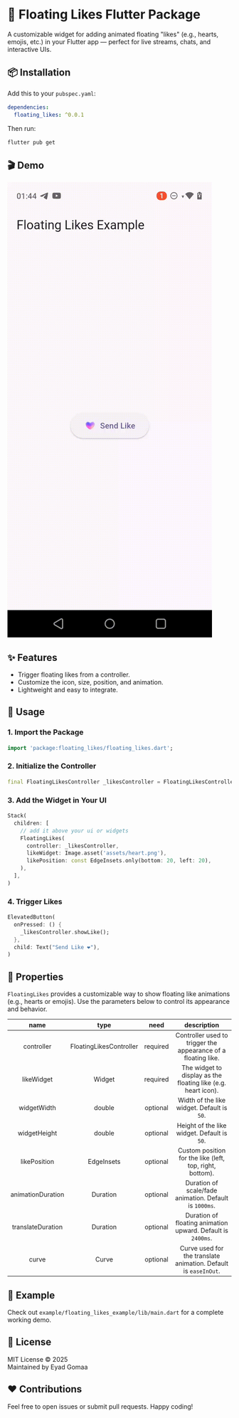# 🎈 Floating Likes Flutter Package

A customizable widget for adding animated floating "likes" (e.g., hearts, emojis, etc.) in your Flutter app — perfect for live streams, chats, and interactive UIs.

## 📦 Installation

Add this to your `pubspec.yaml`:

```yaml
dependencies:
  floating_likes: ^0.0.1
```

Then run:

```bash
flutter pub get
```

## 🎬 Demo

![Floating Likes in action](example/floating_likes_example/assets/record4.gif)

## ✨ Features

- Trigger floating likes from a controller.
- Customize the icon, size, position, and animation.
- Lightweight and easy to integrate.

## 🚀 Usage

### 1. Import the Package

```dart
import 'package:floating_likes/floating_likes.dart';
```

### 2. Initialize the Controller

```dart
final FloatingLikesController _likesController = FloatingLikesController();
```

### 3. Add the Widget in Your UI

```dart
Stack(
  children: [
    // add it above your ui or widgets
    FloatingLikes(
      controller: _likesController,
      likeWidget: Image.asset('assets/heart.png'),
      likePosition: const EdgeInsets.only(bottom: 20, left: 20),
    ),
  ],
)
```

### 4. Trigger Likes

```dart
ElevatedButton(
  onPressed: () {
    _likesController.showLike();
  },
  child: Text("Send Like ❤️"),
)
```

## 🔧 Properties

`FloatingLikes` provides a customizable way to show floating like animations (e.g., hearts or emojis). Use the parameters below to control its appearance and behavior.

|       name        |          type           |   need   |                           description                           |
| :---------------: | :---------------------: | :------: | :-------------------------------------------------------------: |
|    controller     | FloatingLikesController | required |  Controller used to trigger the appearance of a floating like.  |
|    likeWidget     |         Widget          | required |  The widget to display as the floating like (e.g. heart icon).  |
|    widgetWidth    |         double          | optional |           Width of the like widget. Default is `50`.            |
|   widgetHeight    |         double          | optional |           Height of the like widget. Default is `50`.           |
|   likePosition    |       EdgeInsets        | optional |    Custom position for the like (left, top, right, bottom).     |
| animationDuration |        Duration         | optional |     Duration of scale/fade animation. Default is `1000ms`.      |
| translateDuration |        Duration         | optional |   Duration of floating animation upward. Default is `2400ms`.   |
|       curve       |          Curve          | optional | Curve used for the translate animation. Default is `easeInOut`. |

## 📂 Example

Check out `example/floating_likes_example/lib/main.dart` for a complete working demo.

## 📝 License

MIT License © 2025  
Maintained by Eyad Gomaa

## ❤️ Contributions

Feel free to open issues or submit pull requests. Happy coding!
